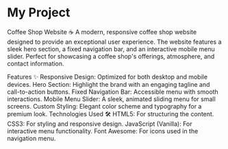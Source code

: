 ﻿# My Project
Coffee Shop Website ☕
A modern, responsive coffee shop website designed to provide an exceptional user experience. The website features a sleek hero section, a fixed navigation bar, and an interactive mobile menu slider. Perfect for showcasing a coffee shop's offerings, atmosphere, and contact information.

Features ✨
Responsive Design: Optimized for both desktop and mobile devices.
Hero Section: Highlight the brand with an engaging tagline and call-to-action buttons.
Fixed Navigation Bar: Accessible menu with smooth interactions.
Mobile Menu Slider: A sleek, animated sliding menu for small screens.
Custom Styling: Elegant color scheme and typography for a premium look.
Technologies Used 🛠️
HTML5: For structuring the content.
CSS3: For styling and responsive design.
JavaScript (Vanilla): For interactive menu functionality.
Font Awesome: For icons used in the navigation menu.
